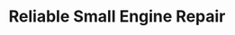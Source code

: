 ---
title: "Reliable Small Engine Repair"
url: /grand-junction/reliable-small-engine-repair/
shop: shop
---